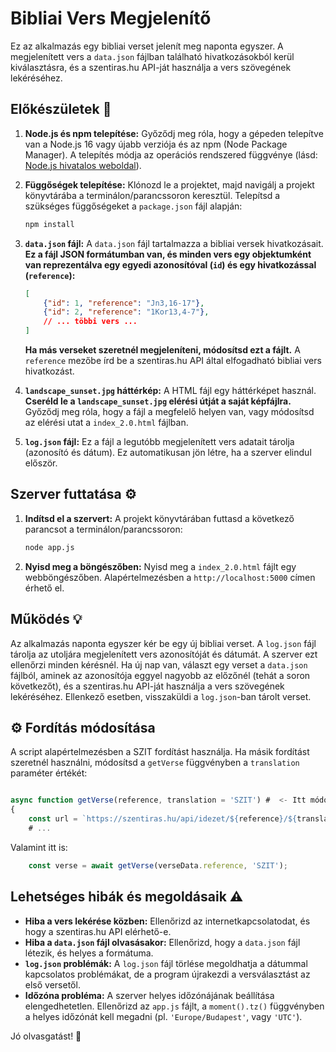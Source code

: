 # Bibliai Vers Megjelenítő

Ez az alkalmazás egy bibliai verset jelenít meg naponta egyszer.  A megjelenített vers a `data.json` fájlban található hivatkozásokból kerül kiválasztásra, és a szentiras.hu API-ját használja a vers szövegének lekéréséhez.

## Előkészületek 🚀

1. **Node.js és npm telepítése:**  Győződj meg róla, hogy a gépeden telepítve van a Node.js 16 vagy újabb verziója és az npm (Node Package Manager).  A telepítés módja az operációs rendszered függvénye (lásd: [Node.js hivatalos weboldal](https://nodejs.org/)).

2. **Függőségek telepítése:** Klónozd le a projektet, majd navigálj a projekt könyvtárába a terminálon/parancssoron keresztül.  Telepítsd a szükséges függőségeket a `package.json` fájl alapján:
   ```bash
   npm install
   ```

3. **`data.json` fájl:**  A `data.json` fájl tartalmazza a bibliai versek hivatkozásait.  **Ez a fájl JSON formátumban van, és minden vers egy objektumként van reprezentálva egy egyedi azonosítóval (`id`) és egy hivatkozással (`reference`):**
   ```json
   [
       {"id": 1, "reference": "Jn3,16-17"},
       {"id": 2, "reference": "1Kor13,4-7"},
       // ... többi vers ...
   ]
   ```
   **Ha más verseket szeretnél megjeleníteni, módosítsd ezt a fájlt.**  A `reference` mezőbe írd be a szentiras.hu API által elfogadható bibliai vers hivatkozást.

4. **`landscape_sunset.jpg` háttérkép:**  A HTML fájl egy háttérképet használ.  **Cseréld le a `landscape_sunset.jpg` elérési útját a saját képfájlra.**  Győződj meg róla, hogy a fájl a megfelelő helyen van, vagy módosítsd az elérési utat a `index_2.0.html` fájlban.

5. **`log.json` fájl:**  Ez a fájl a legutóbb megjelenített vers adatait tárolja (azonosító és dátum).  Ez automatikusan jön létre, ha a szerver elindul először.

## Szerver futtatása ⚙️

1. **Indítsd el a szervert:** A projekt könyvtárában futtasd a következő parancsot a terminálon/parancssoron:
   ```bash
   node app.js
   ```

2. **Nyisd meg a böngészőben:**  Nyisd meg a `index_2.0.html` fájlt egy webböngészőben.  Alapértelmezésben a `http://localhost:5000` címen érhető el.


## Működés 💡

Az alkalmazás naponta egyszer kér be egy új bibliai verset.  A `log.json` fájl tárolja az utoljára megjelenített vers azonosítóját és dátumát.  A szerver ezt ellenőrzi minden kérésnél. Ha új nap van, választ egy verset a `data.json` fájlból, aminek az azonosítója eggyel nagyobb az előzőnél (tehát a soron következőt), és a szentiras.hu API-ját használja a vers szövegének lekéréséhez.  Ellenkező esetben, visszaküldi a `log.json`-ban tárolt verset.

## ⚙️ Fordítás módosítása

A script alapértelmezésben a SZIT fordítást használja.  Ha másik fordítást szeretnél használni, módosítsd a `getVerse` függvényben a `translation` paraméter értékét:

```javascript

async function getVerse(reference, translation = 'SZIT') #  <- Itt módosíthatod a fordítást
{
    const url = `https://szentiras.hu/api/idezet/${reference}/${translation}`;
    # ...
```
Valamint itt is:

```javascript
    const verse = await getVerse(verseData.reference, 'SZIT');
```

## Lehetséges hibák és megoldásaik ⚠️

* **Hiba a vers lekérése közben:**  Ellenőrizd az internetkapcsolatodat, és hogy a szentiras.hu API elérhető-e.
* **Hiba a `data.json` fájl olvasásakor:**  Ellenőrizd, hogy a `data.json` fájl létezik, és helyes a formátuma.
* **`log.json` problémák:** A `log.json` fájl törlése megoldhatja a dátummal kapcsolatos problémákat, de a program újrakezdi a versválasztást az első versetől.
* **Időzóna probléma:** A szerver helyes időzónájának beállítása elengedhetetlen. Ellenőrizd az `app.js` fájlt, a `moment().tz()` függvényben a helyes időzónát kell megadni (pl. `'Europe/Budapest'`, vagy `'UTC'`).


Jó olvasgatást! 🙏

